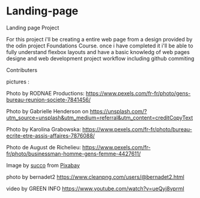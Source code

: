 # Landing-page

Landing page Project 

   For this project i'll be creating a entire web page from a design provided by the odin project Foundations Course.
   once i have completed it i'll be able to fully understand flexbox layouts and have a basic knowledg of web pages designe
   and web development project workflow including github commiting



Contributers

pictures :

Photo by RODNAE Productions: https://www.pexels.com/fr-fr/photo/gens-bureau-reunion-societe-7841456/

Photo by Gabrielle Henderson on  https://unsplash.com/?utm_source=unsplash&utm_medium=referral&utm_content=creditCopyText

Photo by Karolina Grabowska: https://www.pexels.com/fr-fr/photo/bureau-ecrite-etre-assis-affaires-7876088/

Photo de August de Richelieu: https://www.pexels.com/fr-fr/photo/businessman-homme-gens-femme-4427611/
  
Image by <a href="https://pixabay.com/users/succo-96729/?utm_source=link-attribution&amp;utm_medium=referral&amp;utm_campaign=image&amp;utm_content=620011">succo</a> from <a href="https://pixabay.com//?utm_source=link-attribution&amp;utm_medium=referral&amp;utm_campaign=image&amp;utm_content=620011">Pixabay</a>

photo by  bernadet2  https://www.cleanpng.com/users/@bernadet2.html

video by  GREEN INFO  https://www.youtube.com/watch?v=ueQyj8vprmI 

